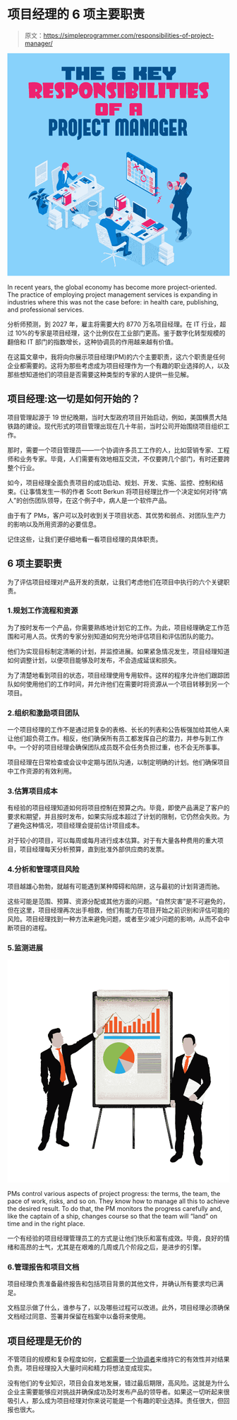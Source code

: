 # 项目经理的 6 项主要职责

> 原文：<https://simpleprogrammer.com/responsibilities-of-project-manager/>

![responsibilities project manager](img/a354bb4549d760bc40cc62cc9a658e95.png)

In recent years, the global economy has become more project-oriented. The practice of employing project management services is expanding in industries where this was not the case before: in health care, publishing, and professional services.

分析师预测，到 2027 年，雇主将需要大约 8770 万名项目经理。在 IT 行业，超过 10%的专家是项目经理，这个比例仅在工业部门更高。鉴于数字化转型规模的翻倍和 IT 部门的指数增长，这种协调员的作用越来越有价值。

在这篇文章中，我将向你展示项目经理(PM)的六个主要职责，这六个职责是任何企业都需要的。这将为那些考虑成为项目经理作为一个有趣的职业选择的人，以及那些想知道他们的项目是否需要这种类型的专家的人提供一些见解。

## 项目经理:这一切是如何开始的？

项目管理起源于 19 世纪晚期，当时大型政府项目开始启动，例如，美国横贯大陆铁路的建设。现代形式的项目管理出现在几十年前，当时公司开始围绕项目组织工作。

那时，需要一个项目管理员——一个协调许多员工工作的人，比如营销专家、工程师和业务专家。毕竟，人们需要有效地相互交流，不仅要跨几个部门，有时还要跨整个行业。

如今，项目经理全面负责项目的成功启动、规划、开发、实施、监控、控制和结束。《让事情发生一书的作者 Scott Berkun 将项目经理比作一个决定如何对待“病人”的创伤团队领导，在这个例子中，病人是一个软件产品。

由于有了 PMs，客户可以及时收到关于项目状态、其优势和弱点、对团队生产力的影响以及所用资源的必要信息。

记住这些，让我们更仔细地看一看项目经理的具体职责。

## 6 项主要职责

为了评估项目经理对产品开发的贡献，让我们考虑他们在项目中执行的六个关键职责。

### 1.规划工作流程和资源

为了按时发布一个产品，你需要熟练地计划它的工作。为此，项目经理确定工作范围和可用人员。优秀的专家分别知道如何充分地评估项目和评估团队的能力。

他们为实现目标制定清晰的计划，并监控进展。如果紧急情况发生，项目经理知道如何调整计划，以便项目能够及时发布，不会造成延误和损失。

为了清楚地看到项目的状态，项目经理使用专用软件。这样的程序允许他们跟踪团队如何使用他们的工作时间，并允许他们在需要时将资源从一个项目转移到另一个项目。

### 2.组织和激励项目团队

一个项目经理的工作不是通过把复杂的表格、长长的列表和公告板强加给其他人来让他们超负荷工作。相反，他们确保所有员工都发挥自己的潜力，并参与到工作中。一个好的项目经理会确保团队成员既不会任务负担过重，也不会无所事事。

项目经理在日常检查或会议中定期与团队沟通，以制定明确的计划。他们确保项目中工作资源的有效利用。

### 3.估算项目成本

有经验的项目经理知道如何将项目控制在预算之内。毕竟，即使产品满足了客户的要求和期望，并且按时发布，如果实际成本超过了计划的限制，它仍然会失败。为了避免这种情况，项目经理会提前估计项目成本。

对于较小的项目，可以每周或每月进行成本估算。对于有大量各种费用的重大项目，项目经理每天分析预算，直到批准外部供应商的发票。

### 4.分析和管理项目风险

项目越雄心勃勃，就越有可能遇到某种障碍和陷阱，这与最初的计划背道而驰。

这些可能是范围、预算、资源分配或其他方面的问题。“自然灾害”是不可避免的，但在这里，项目经理再次出手相救，他们有能力在项目开始之前识别和评估可能的风险。项目经理找到一种方法来避免问题，或者至少减少问题的影响，从而不会中断项目的进程。

### 5.监测进展

![responsibilities project manager](img/302dfc6582139dd7fa6044ca9f793ef4.png)

PMs control various aspects of project progress: the terms, the team, the pace of work, risks, and so on. They know how to manage all this to achieve the desired result. To do that, the PM monitors the progress carefully and, like the captain of a ship, changes course so that the team will “land” on time and in the right place.

一个有经验的项目经理管理员工的方式是让他们快乐和富有成效。毕竟，良好的情绪和高昂的士气，尤其是在艰难的几周或几个阶段之后，是进步的引擎。

### 6.管理报告和项目文档

项目经理负责准备最终报告和包括项目背景的其他文件，并确认所有要求均已满足。

文档显示做了什么，谁参与了，以及哪些过程可以改进。此外，项目经理必须确保文档经过同意、签署并保留在档案中以备将来使用。

## 项目经理是无价的

不管项目的规模和复杂程度如何，[它都需要一个协调者](https://andersenlab.com/blueprint/why-you-need-a-project-manager?utm_source=article&utm_medium=simpleprogrammer.com)来维持它的有效性并对结果负责。项目经理投入大量时间和精力将想法变成现实。

没有他们的专业知识，项目会自发地发展，错过最后期限，高风险。这就是为什么企业主需要能够应对挑战并确保成功及时发布产品的领导者。如果这一切听起来很吸引人，那么成为项目经理对你来说可能是一个有趣的职业选择。责任很大，但回报也很大。